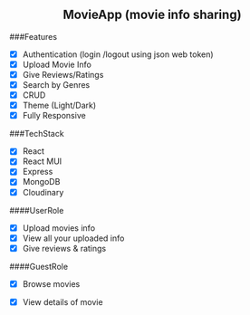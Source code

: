 <h2 align='center'>MovieApp (movie info sharing)</h2>


###Features
- [x] Authentication (login /logout using json web token)
- [x] Upload Movie Info 
- [x] Give Reviews/Ratings 
- [x] Search by Genres
- [x] CRUD
- [x] Theme (Light/Dark)
- [x] Fully Responsive

###TechStack
- [x] React
- [x] React MUI
- [x] Express
- [x] MongoDB
- [x] Cloudinary

####UserRole
- [x] Upload movies info
- [x] View all your uploaded info
- [x] Give reviews & ratings 

####GuestRole
- [x] Browse movies
- [x] View details of movie

